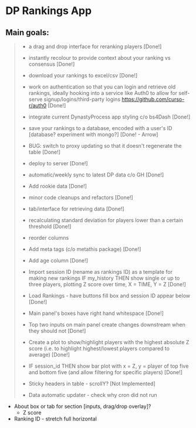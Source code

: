 # DP Rankings App

## Main goals:

> -   a drag and drop interface for reranking players [Done!]
>
> -   instantly recolour to provide context about your ranking vs consensus [Done!]
>
> -   download your rankings to excel/csv [Done!]
>
> -   work on authentication so that you can login and retrieve old rankings, ideally hooking into a service like Auth0 to allow for self-serve signup/logins/third-party logins <https://github.com/curso-r/auth0> [Done!]
>
> -   integrate current DynastyProcess app styling c/o bs4Dash [Done!]
>
> -   save your rankings to a database, encoded with a user's ID [database? experiment with mongo?] [Done! - Arrow]
>
> -   BUG: switch to proxy updating so that it doesn't regenerate the table [Done!]
> -   deploy to server [Done!]
> -   automatic/weekly sync to latest DP data c/o GH [Done!]
> -   Add rookie data [Done!]
> -   minor code cleanups and refactors [Done!]
> -   tab/interface for retrieving data [Done!]
> - recalculating standard deviation for players lower than a certain threshold [Done!]
> - reorder columns
> - Add meta tags (c/o metathis package) [Done!]
> - Add age column [Done!]
> - Import session ID (rename as rankings ID) as a template for making new rankings
> IF my_history THEN show single or up to three players, plotting Z score over time, X = TIME, Y = Z [Done!]
> - Load Rankings - have buttons fill box and session ID appear below [Done!] 
> - Main panel's boxes have right hand whitespace [Done!]
> - Top two inputs on main panel create changes downstream when they should not [Done!]
> - Create a plot to show/highlight players with the highest absolute Z score (i.e. to highlight highest/lowest players compared to average) [Done!]
> - IF session_id THEN show bar plot with x = Z, y = player of top five and bottom five (and allow filtering for specific players) [Done!]
> - Sticky headers in table - scrollY? [Not Implemented]
> - Data automatic updater - check why cron did not run

- About box or tab for section [inputs, drag/drop overlay]?
  - Z score
- Ranking ID - stretch full horizontal
